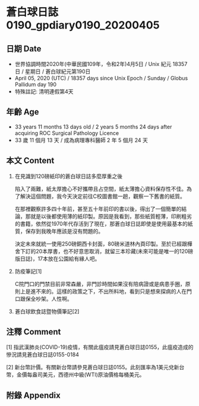 # 蒼白球日誌0190_gpdiary0190_20200405 #

## 日期 Date ##

* 世界協調時間2020年(中華民國109年，令和2年)4月5日 / Unix 紀元 18357 日 / 星期日 / 蒼白球紀元第190日
* April 05, 2020 (UTC) / 18357 days since Unix Epoch / Sunday / Globus Pallidum day 190
* 特殊註記: 清明連假第4天

## 年齡 Age ##

* 33 years 11 months 13 days old / 2 years 5 months 24 days after acquiring ROC Surgical Pathology Licence
* 33 歲 11 個月 13 天 / 成為病理專科醫師 2 年 5 個月 24 天

## 本文 Content ##

1. 在見識到120磅紙印的蒼白球日誌多麼厚重之後

    陷入了兩難，紙太厚擔心不好攜帶且占空間，紙太薄擔心資料保存性不佳。為了解決這個問題，我今天決定前往C校圖書館一趟，觀察一下舊書的紙質。
    
    在那裡觀察許多四十年前，甚至五十年前印的書以後，得出了一個簡單的結論，那就是以後都使用薄的紙印製。原因是我看到，那些紙質輕薄，印刷粗劣的書籍，依然從1970年代存活到了現在，那蒼白球日誌即使是使用最基本的紙質，保存到我晚年應該是沒有問題的。
    
    決定未來就統一使用250磅銅西卡封面，80磅米道林內頁印製。至於已經跟樺舍下訂的20本厚書，也不好意思取消，就留三本珍藏(未來可能是唯一的120磅版日誌)，17本放在公園給有緣人吧。

    
2. 防疫筆記[1]

    C院門口的門禁目前非常森嚴，非門診時間如果沒有陪病證或是病患手圈，原則上是進不來的。這樣的政策之下，不出所料地，看到只是想來探病的人在門口跟保全吵架。人性啊。

    
3. 蒼白球飲食誌暨物價筆記[2]

    

## 注釋 Comment ##

[1] 指武漢肺炎(COVID-19)疫情，有關此瘟疫請見蒼白球日誌0155，此瘟疫造成的慘況請見蒼白球日誌0155-0184


[2] 新台幣計價。有關新台幣請參見蒼白球日誌0155。此刻匯率為1美元兌新台幣，金價每盎司美元，西德州中級(WTI)原油價格每桶美元。



## 附錄 Appendix ##

